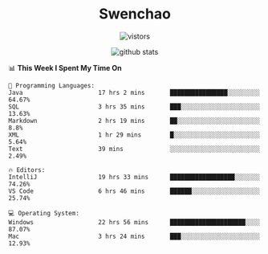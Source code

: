 <h1 align="center">Swenchao</h3>

<p align="center">
  <img src="https://visitor-badge.glitch.me/badge?page_id=Swenchao" alt="vistors" />
</p>

<p align="center">
  <img src="https://github-readme-stats.vercel.app/api?username=Swenchao&count_private=true&show_icons=true&theme=vue-dark&hide_title=true" alt="github stats" />
</p>

<!--START_SECTION:waka-->
📊 **This Week I Spent My Time On** 

```text
💬 Programming Languages: 
Java                     17 hrs 2 mins       ████████████████░░░░░░░░░   64.67% 
SQL                      3 hrs 35 mins       ███░░░░░░░░░░░░░░░░░░░░░░   13.63% 
Markdown                 2 hrs 19 mins       ██░░░░░░░░░░░░░░░░░░░░░░░   8.8% 
XML                      1 hr 29 mins        █░░░░░░░░░░░░░░░░░░░░░░░░   5.64% 
Text                     39 mins             ░░░░░░░░░░░░░░░░░░░░░░░░░   2.49%

🔥 Editors: 
IntelliJ                 19 hrs 33 mins      ██████████████████░░░░░░░   74.26% 
VS Code                  6 hrs 46 mins       ██████░░░░░░░░░░░░░░░░░░░   25.74%

💻 Operating System: 
Windows                  22 hrs 56 mins      █████████████████████░░░░   87.07% 
Mac                      3 hrs 24 mins       ███░░░░░░░░░░░░░░░░░░░░░░   12.93%

```


<!--END_SECTION:waka-->
